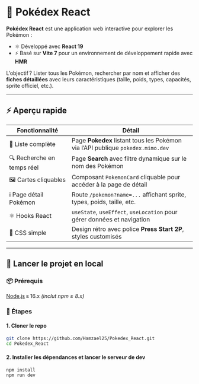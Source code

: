 # 🔴 Pokédex React

**Pokédex React** est une application web interactive pour explorer les Pokémon :
- ⚛️ Développé avec **React 19**
- ⚡ Basé sur **Vite 7** pour un environnement de développement rapide avec **HMR**

L’objectif ? Lister tous les Pokémon, rechercher par nom et afficher des **fiches détaillées** avec leurs caractéristiques (taille, poids, types, capacités, sprite officiel, etc.).

---

## ⚡ Aperçu rapide

| Fonctionnalité              | Détail                                                                 |
|------------------------------|-------------------------------------------------------------------------|
| 📜 Liste complète            | Page **Pokedex** listant tous les Pokémon via l’API publique `pokedex.mimo.dev` |
| 🔍 Recherche en temps réel   | Page **Search** avec filtre dynamique sur le nom des Pokémon            |
| 🖼️ Cartes cliquables         | Composant `PokemonCard` cliquable pour accéder à la page de détail       |
| ℹ️ Page détail Pokémon       | Route `/pokemon?name=...` affichant sprite, types, poids, taille, etc.   |
| ⚛️ Hooks React               | `useState`, `useEffect`, `useLocation` pour gérer données et navigation  |
| 🎨 CSS simple                | Design rétro avec police **Press Start 2P**, styles customisés           |

---

## 🚀 Lancer le projet en local

### 📦 Prérequis

[Node.js](https://nodejs.org/) ≥ 16.x *(inclut npm ≥ 8.x)*

### 🧪 Étapes

#### 1. Cloner le repo
```bash
git clone https://github.com/Hamzael25/Pokedex_React.git
cd Pokedex_React
```

#### 2. Installer les dépendances et lancer le serveur de dev
```bash
npm install
npm run dev
